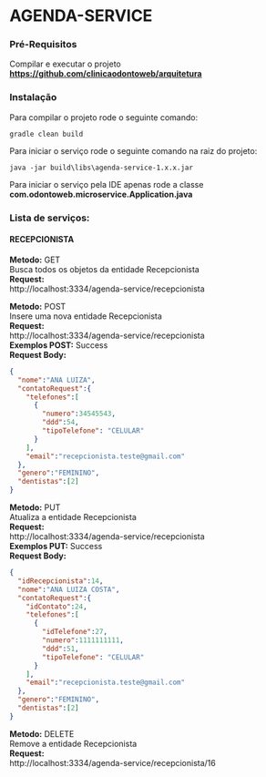 # AGENDA-SERVICE

### Pré-Requisitos

Compilar e executar o projeto **https://github.com/clinicaodontoweb/arquitetura**

### Instalação

Para compilar o projeto rode o seguinte comando:

`gradle clean build`

Para iniciar o serviço rode o seguinte comando na raiz do projeto:

`java -jar build\libs\agenda-service-1.x.x.jar`

Para iniciar o serviço pela IDE apenas rode a classe **com.odontoweb.microservice.Application.java**

### Lista de serviços:

#### RECEPCIONISTA

**Metodo:** GET <br />
Busca todos os objetos da entidade Recepcionista <br />
**Request:** <br/>
http://localhost:3334/agenda-service/recepcionista <br />


**Metodo:** POST <br />
Insere uma nova entidade Recepcionista <br />
**Request:** <br/>
http://localhost:3334/agenda-service/recepcionista <br />
**Exemplos POST:** Success <br />
**Request Body:**
```json
{
  "nome":"ANA LUIZA",
  "contatoRequest":{
    "telefones":[
      {
        "numero":34545543,
        "ddd":54,
        "tipoTelefone": "CELULAR"
      }
    ],
    "email":"recepcionista.teste@gmail.com"
  },
  "genero":"FEMININO",
  "dentistas":[2]
}
```

**Metodo:** PUT <br />
Atualiza a entidade Recepcionista <br />
**Request:** <br/>
http://localhost:3334/agenda-service/recepcionista <br />
**Exemplos PUT:** Success <br />
**Request Body:**
```json
{
  "idRecepcionista":14,
  "nome":"ANA LUIZA COSTA",
  "contatoRequest":{
    "idContato":24,
	"telefones":[
	  {
	    "idTelefone":27,
		"numero":1111111111,
		"ddd":51,
		"tipoTelefone": "CELULAR"
	  }
	],
	"email":"recepcionista.teste@gmail.com"
  },
  "genero":"FEMININO",
  "dentistas":[2]
}
```

**Metodo:** DELETE <br />
Remove a entidade Recepcionista <br />
**Request:** <br/>
http://localhost:3334/agenda-service/recepcionista/16 <br />